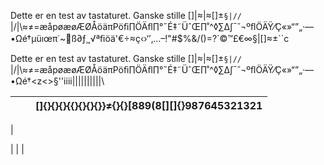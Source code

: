 Dette er en test av tastaturet. Ganske stille []|≈|≈[]±`§|//`  |/|\≈≠=æåpøæøÆØÅöäπPöﬁ∏ÖÄﬂ∏°˝É‡˜ÜˆŒ∏˚^◊∑∆∫¯˘¬ºﬂÖÄŸ⁄Ç«»“”„·—•Ωé†µüıœπ˙~ß∂ƒ¸˛√ªﬁöä'€÷≈ç‹›‘’‚…–!"#$%&/()=?`©™£€∞§|[]≈±``c

Dette er en test av tastaturet. Ganske stille []|≈|≈[]±`§|//`  |/|\≈≠=æåpøæøÆØÅöäπPöﬁ∏ÖÄﬂ∏°˝É‡˜ÜˆŒ∏˚^◊∑∆∫¯˘¬ºﬂÖÄŸ⁄Ç«»“”„·—•Ωé†<z<>§''iiii||||||||||\

|     |     | []\{}{}{}\{\{}{}{}{}\}≠{}{}[889(8[][]{}987645321321 |
| --- | --- | --------------------------------------------------- |
| 

|     |                                                     |